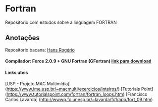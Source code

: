 # Fortran
Repositório com estudos sobre a linguagem FORTRAN

## Anotações
Repositorio bacana: [Hans Rogério](https://github.com/zrhans/Fortran)

#### Compilador: Force 2.0.9 + GNU Fortran (GFortran) [link para download](http://force.lepsch.com/p/download.html)

#### Links uteis
[USP - Projeto MAC Multimídia] (https://www.ime.usp.br/~macmulti/exercicios/inteiros/)
[Tutorials Point] (https://www.tutorialspoint.com/fortran/fortran_loops.htm)
[Francisco Carlos Lavarda] (http://wwwp.fc.unesp.br/~lavarda/fc1/apo/fort_09.htm)


